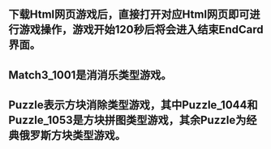 ## 下载Html网页游戏后，直接打开对应Html网页即可进行游戏操作，游戏开始120秒后将会进入结束EndCard界面。
## Match3_1001是消消乐类型游戏。
## Puzzle表示方块消除类型游戏，其中Puzzle_1044和Puzzle_1053是方块拼图类型游戏，其余Puzzle为经典俄罗斯方块类型游戏。
